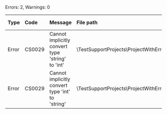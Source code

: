 Errors: 2, Warnings: 0

| Type | Code | Message | File path | Line number |
|:---|:---|:---|:---|:---|
| Error | CS0029 | Cannot implicitly convert type 'string' to 'int' | \TestSupportProjects\ProjectWithErrors\Program.cs | 1 |
| Error | CS0029 | Cannot implicitly convert type 'int' to 'string' | \TestSupportProjects\ProjectWithErrors\Program.cs | 2 |
